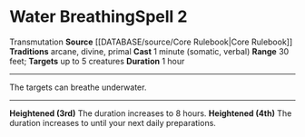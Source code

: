 ﻿---
component:
- Somatic
- Verbal
duration: 1 hour
heighten: 3rd, 4th
heighten_level: 2, 3, 4
id: '370'
level: '2'
name: Water Breathing
range: 30 feet
rarity: Common
school: Transmutation
source: '[[DATABASE/source/Core Rulebook|Core Rulebook]]'
target: up to 5 creatures
tradition:
- Arcane
- Divine
- Primal
trait:
- '[[DATABASE/trait/Transmutation|Transmutation]]'
type: Spell

---
# Water Breathing<span class="item-type">Spell 2</span>

<span class="item-trait">Transmutation</span>
**Source** [[DATABASE/source/Core Rulebook|Core Rulebook]] 
**Traditions** arcane, divine, primal
**Cast** 1 minute (somatic, verbal)
**Range** 30 feet; **Targets** up to 5 creatures
**Duration** 1 hour

---
The targets can breathe underwater.

---
**Heightened (3rd)** The duration increases to 8 hours.
**Heightened (4th)** The duration increases to until your next daily preparations.